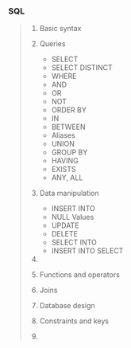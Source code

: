 ### SQL

> 1. Basic syntax
> 2. Queries
>    - SELECT
>    - SELECT DISTINCT
>    - WHERE
>    - AND
>    - OR
>    - NOT
>    - ORDER BY
>    - IN
>    - BETWEEN
>    - Aliases
>    - UNION
>    - GROUP BY
>    - HAVING
>    - EXISTS
>    - ANY, ALL
> 3. Data manipulation
>    - INSERT INTO
>    - NULL Values
>    - UPDATE
>    - DELETE
>    - SELECT INTO
>    - INSERT INTO SELECT
> 5. 
> 6. Functions and operators
> 7. Joins
> 8. Database design
> 9. Constraints and keys
>
> 10. 
>
> 
